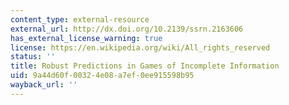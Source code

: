 ```yaml
---
content_type: external-resource
external_url: http://dx.doi.org/10.2139/ssrn.2163606
has_external_license_warning: true
license: https://en.wikipedia.org/wiki/All_rights_reserved
status: ''
title: Robust Predictions in Games of Incomplete Information
uid: 9a44d60f-0032-4e08-a7ef-0ee915598b95
wayback_url: ''
---
```

